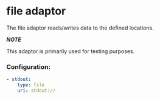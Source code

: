 # file adaptor

The file adaptor reads/writes data to the defined locations.

***NOTE***

This adaptor is primarily used for testing purposes.

### Configuration:
```yaml
- stdout:
    type: file
    uri: stdout://
```
